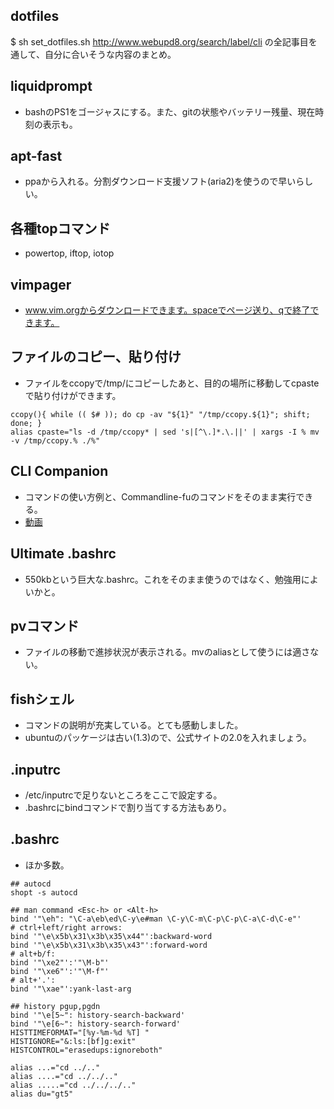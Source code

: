 dotfiles
--------

$ sh set_dotfiles.sh
http://www.webupd8.org/search/label/cli
の全記事目を通して、自分に合いそうな内容のまとめ。

## liquidprompt

* bashのPS1をゴージャスにする。また、gitの状態やバッテリー残量、現在時刻の表示も。

## apt-fast

* ppaから入れる。分割ダウンロード支援ソフト(aria2)を使うので早いらしい。

## 各種topコマンド

* powertop, iftop, iotop

## vimpager

* www.vim.orgからダウンロードできます。spaceでページ送り、qで終了できます。

## ファイルのコピー、貼り付け

* ファイルをccopyで/tmp/にコピーしたあと、目的の場所に移動してcpasteで貼り付けができます。

```Bash:
ccopy(){ while (( $# )); do cp -av "${1}" "/tmp/ccopy.${1}"; shift; done; }
alias cpaste="ls -d /tmp/ccopy* | sed 's|[^\.]*.\.||' | xargs -I % mv -v /tmp/ccopy.% ./%"
```

## CLI Companion

* コマンドの使い方例と、Commandline-fuのコマンドをそのまま実行できる。
* [動画](http://www.youtube.com/watch?v=nP5UbygAAu0)

## Ultimate .bashrc

* 550kbという巨大な.bashrc。これをそのまま使うのではなく、勉強用によいかと。

## pvコマンド

* ファイルの移動で進捗状況が表示される。mvのaliasとして使うには適さない。

## fishシェル

* コマンドの説明が充実している。とても感動しました。
* ubuntuのパッケージは古い(1.3)ので、公式サイトの2.0を入れましょう。

## .inputrc

* /etc/inputrcで足りないところをここで設定する。
* .bashrcにbindコマンドで割り当てする方法もあり。

## .bashrc

* ほか多数。

```Bash:
## autocd
shopt -s autocd

## man command <Esc-h> or <Alt-h>
bind '"\eh": "\C-a\eb\ed\C-y\e#man \C-y\C-m\C-p\C-p\C-a\C-d\C-e"'
# ctrl+left/right arrows:
bind '"\e\x5b\x31\x3b\x35\x44"':backward-word
bind '"\e\x5b\x31\x3b\x35\x43"':forward-word
# alt+b/f:
bind '"\xe2"':'"\M-b"'
bind '"\xe6"':'"\M-f"'
# alt+'.':
bind '"\xae"':yank-last-arg

## history pgup,pgdn
bind '"\e[5~": history-search-backward'
bind '"\e[6~": history-search-forward'
HISTTIMEFORMAT="[%y-%m-%d %T] "
HISTIGNORE="&:ls:[bf]g:exit"
HISTCONTROL="erasedups:ignoreboth"

alias ...="cd ../.."
alias ....="cd ../../.."
alias .....="cd ../../../.."
alias du="gt5"
```
